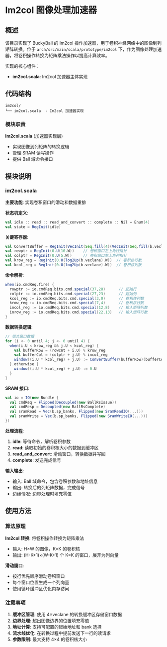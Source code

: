 # Im2col 图像处理加速器

## 概述

该目录实现了 BuckyBall 的 Im2col 操作加速器，用于卷积神经网络中的图像到列矩阵转换。位于 `arch/src/main/scala/prototype/im2col` 下，作为图像处理加速器，将卷积操作转换为矩阵乘法操作以提高计算效率。

实现的核心组件：
- **im2col.scala**: Im2col 加速器主体实现

## 代码结构

```
im2col/
└── im2col.scala  - Im2col 加速器实现
```

### 模块职责

**Im2col.scala** (加速器实现层)
- 实现图像到列矩阵的转换逻辑
- 管理 SRAM 读写操作
- 提供 Ball 域命令接口

## 模块说明

### im2col.scala

**主要功能**: 实现卷积窗口的滑动和数据重排

**状态机定义**:
```scala
val idle :: read :: read_and_convert :: complete :: Nil = Enum(4)
val state = RegInit(idle)
```

**关键寄存器**:
```scala
val ConvertBuffer = RegInit(VecInit(Seq.fill(4)(VecInit(Seq.fill(b.veclane)(0.U(b.inputType.getWidth.W))))))
val rowptr = RegInit(0.U(10.W))    // 卷积窗口左上角行指针
val colptr = RegInit(0.U(5.W))     // 卷积窗口左上角列指针
val krow_reg = RegInit(0.U(log2Up(b.veclane).W))  // 卷积核行数
val kcol_reg = RegInit(0.U(log2Up(b.veclane).W))  // 卷积核列数
```

**命令解析**:
```scala
when(io.cmdReq.fire) {
  rowptr := io.cmdReq.bits.cmd.special(37,28)      // 起始行
  colptr := io.cmdReq.bits.cmd.special(27,23)      // 起始列
  kcol_reg := io.cmdReq.bits.cmd.special(3,0)      // 卷积核列数
  krow_reg := io.cmdReq.bits.cmd.special(7,4)      // 卷积核行数
  incol_reg := io.cmdReq.bits.cmd.special(12,8)    // 输入矩阵列数
  inrow_reg := io.cmdReq.bits.cmd.special(22,13)   // 输入矩阵行数
}
```

**数据转换逻辑**:
```scala
// 填充窗口数据
for (i <- 0 until 4; j <- 0 until 4) {
  when(i.U < krow_reg && j.U < kcol_reg) {
    val bufferRow = (rowcnt + i.U) % krow_reg
    val bufferCol = (colptr + j.U) % incol_reg
    window((i.U * kcol_reg) + j.U) := ConvertBuffer(bufferRow)(bufferCol)
  }.otherwise {
    window((i.U * kcol_reg) + j.U) := 0.U
  }
}
```

**SRAM 接口**:
```scala
val io = IO(new Bundle {
  val cmdReq = Flipped(Decoupled(new BallRsIssue))
  val cmdResp = Decoupled(new BallRsComplete)
  val sramRead = Vec(b.sp_banks, Flipped(new SramReadIO(...)))
  val sramWrite = Vec(b.sp_banks, Flipped(new SramWriteIO(...)))
})
```

**处理流程**:
1. **idle**: 等待命令，解析卷积参数
2. **read**: 读取初始的卷积核大小的数据到缓冲区
3. **read_and_convert**: 滑动窗口，转换数据并写回
4. **complete**: 发送完成信号

**输入输出**:
- 输入: Ball 域命令，包含卷积参数和地址信息
- 输出: 转换后的列矩阵数据，完成信号
- 边缘情况: 边界处理时填充零值

## 使用方法

### 算法原理

**Im2col 转换**: 将卷积操作转换为矩阵乘法
- 输入: H×W 的图像，K×K 的卷积核
- 输出: (H-K+1)×(W-K+1) 个 K×K 的窗口，展开为列向量

**滑动窗口**:
- 按行优先顺序滑动卷积窗口
- 每个窗口位置生成一个列向量
- 使用循环缓冲区优化内存访问

### 注意事项

1. **缓冲区管理**: 使用 4×veclane 的转换缓冲区存储窗口数据
2. **边界处理**: 超出图像边界的位置填充零值
3. **地址计算**: 支持可配置的起始地址和 bank 选择
4. **流水线优化**: 在转换过程中提前发送下一行的读请求
5. **参数限制**: 最大支持 4×4 的卷积核大小
